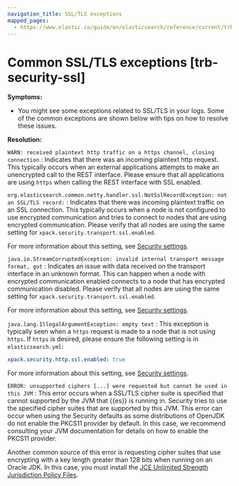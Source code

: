 ```yaml
---
navigation_title: SSL/TLS exceptions
mapped_pages:
  - https://www.elastic.co/guide/en/elasticsearch/reference/current/trb-security-ssl.html
---
```


# Common SSL/TLS exceptions [trb-security-ssl]

**Symptoms:**

* You might see some exceptions related to SSL/TLS in your logs. Some of the common exceptions are shown below with tips on how to resolve these issues.<br>

**Resolution:**

`WARN: received plaintext http traffic on a https channel, closing connection`
:   Indicates that there was an incoming plaintext http request. This typically occurs when an external applications attempts to make an unencrypted call to the REST interface. Please ensure that all applications are using `https` when calling the REST interface with SSL enabled.


`org.elasticsearch.common.netty.handler.ssl.NotSslRecordException: not an SSL/TLS record:`
:   Indicates that there was incoming plaintext traffic on an SSL connection. This typically occurs when a node is not configured to use encrypted communication and tries to connect to nodes that are using encrypted communication. Please verify that all nodes are using the same setting for `xpack.security.transport.ssl.enabled`.

For more information about this setting, see [Security settings](https://www.elastic.co/guide/en/elasticsearch/reference/current/security-settings.html).


`java.io.StreamCorruptedException: invalid internal transport message format, got`
:   Indicates an issue with data received on the transport interface in an unknown format. This can happen when a node with encrypted communication enabled connects to a node that has encrypted communication disabled. Please verify that all nodes are using the same setting for `xpack.security.transport.ssl.enabled`.

For more information about this setting, see [Security settings](https://www.elastic.co/guide/en/elasticsearch/reference/current/security-settings.html).


`java.lang.IllegalArgumentException: empty text`
:   This exception is typically seen when a `https` request is made to a node that is not using `https`. If `https` is desired, please ensure the following setting is in `elasticsearch.yml`:

```yaml
xpack.security.http.ssl.enabled: true
```

For more information about this setting, see [Security settings](https://www.elastic.co/guide/en/elasticsearch/reference/current/security-settings.html).


`ERROR: unsupported ciphers [...] were requested but cannot be used in this JVM`
:   This error occurs when a SSL/TLS cipher suite is specified that cannot supported by the JVM that {{es}} is running in. Security tries to use the specified cipher suites that are supported by this JVM. This error can occur when using the Security defaults as some distributions of OpenJDK do not enable the PKCS11 provider by default. In this case, we recommend consulting your JVM documentation for details on how to enable the PKCS11 provider.

Another common source of this error is requesting cipher suites that use encrypting with a key length greater than 128 bits when running on an Oracle JDK. In this case, you must install the [JCE Unlimited Strength Jurisdiction Policy Files](../../../deploy-manage/security/enabling-cipher-suites-for-stronger-encryption.md).


